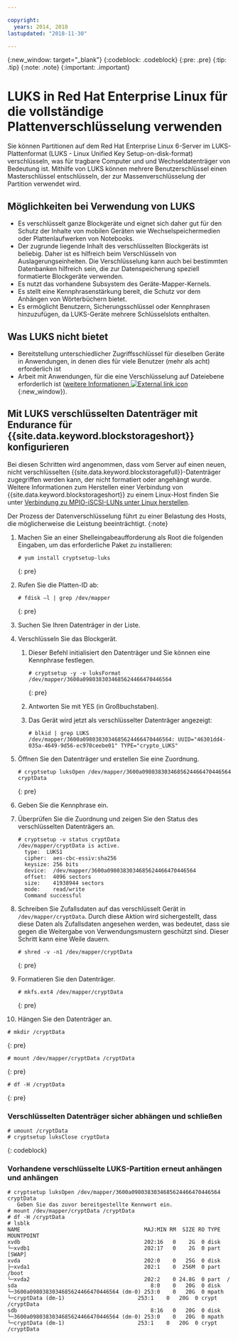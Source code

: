 ```yaml
---

copyright:
  years: 2014, 2018
lastupdated: "2018-11-30"

---
```

{:new_window: target="_blank"}
{:codeblock: .codeblock}
{:pre: .pre}
{:tip: .tip}
{:note: .note}
{:important: .important}

# LUKS in Red Hat Enterprise Linux für die vollständige Plattenverschlüsselung verwenden

Sie können Partitionen auf dem Red Hat Enterprise Linux 6-Server im LUKS-Plattenformat (LUKS - Linux Unified Key Setup-on-disk-format) verschlüsseln, was für tragbare Computer und und Wechseldatenträger von Bedeutung ist. Mithilfe von LUKS können mehrere Benutzerschlüssel einen Masterschlüssel entschlüsseln, der zur Massenverschlüsselung der Partition verwendet wird.

## Möglichkeiten bei Verwendung von LUKS

- Es verschlüsselt ganze Blockgeräte und eignet sich daher gut für den Schutz der Inhalte von mobilen Geräten wie Wechselspeichermedien oder Plattenlaufwerken von Notebooks.
- Der zugrunde liegende Inhalt des verschlüsselten Blockgeräts ist beliebig. Daher ist es hilfreich beim Verschlüsseln von Auslagerungseinheiten. Die Verschlüsselung kann auch bei bestimmten Datenbanken hilfreich sein, die zur Datenspeicherung speziell formatierte Blockgeräte verwenden.
- Es nutzt das vorhandene Subsystem des Geräte-Mapper-Kernels.
- Es stellt eine Kennphrasenstärkung bereit, die Schutz vor dem Anhängen von Wörterbüchern bietet.
- Es ermöglicht Benutzern, Sicherungsschlüssel oder Kennphrasen hinzuzufügen, da LUKS-Geräte mehrere Schlüsselslots enthalten.


## Was LUKS nicht bietet

- Bereitstellung unterschiedlicher Zugriffsschlüssel für dieselben Geräte in Anwendungen, in denen dies für viele Benutzer (mehr als acht) erforderlich ist
- Arbeit mit Anwendungen, für die eine Verschlüsselung auf Dateiebene erforderlich ist ([weitere Informationen ![External link icon](../../icons/launch-glyph.svg "External link icon")](https://access.redhat.com/documentation/en-US/Red_Hat_Enterprise_Linux/7/html/Security_Guide/sec-Encryption.html){:new_window}).

## Mit LUKS verschlüsselten Datenträger mit Endurance für {{site.data.keyword.blockstorageshort}} konfigurieren

Bei diesen Schritten wird angenommen, dass vom Server auf einen neuen, nicht verschlüsselten {{site.data.keyword.blockstoragefull}}-Datenträger zugegriffen werden kann, der nicht formatiert oder angehängt wurde. Weitere Informationen zum Herstellen einer Verbindung von {{site.data.keyword.blockstorageshort}} zu einem Linux-Host finden Sie unter [Verbindung zu MPIO-iSCSI-LUNs unter Linux herstellen](accessing_block_storage_linux.html).

Der Prozess der Datenverschlüsselung führt zu einer Belastung des Hosts, die möglicherweise die Leistung beeinträchtigt.
{:note}

1. Machen Sie an einer Shelleingabeaufforderung als Root die folgenden Eingaben, um das erforderliche Paket zu installieren:   <br/>
   ```
   # yum install cryptsetup-luks
   ```
   {: pre}
2. Rufen Sie die Platten-ID ab:<br/>
   ```
   # fdisk –l | grep /dev/mapper
   ```
   {: pre}
3. Suchen Sie Ihren Datenträger in der Liste.
4. Verschlüsseln Sie das Blockgerät.

   1. Dieser Befehl initialisiert den Datenträger und Sie können eine Kennphrase festlegen. <br/>

      ```
      # cryptsetup -y -v luksFormat /dev/mapper/3600a0980383034685624466470446564
      ```
      {: pre}

   2. Antworten Sie mit YES (in Großbuchstaben).

   3. Das Gerät wird jetzt als verschlüsselter Datenträger angezeigt:

      ```
      # blkid | grep LUKS
      /dev/mapper/3600a0980383034685624466470446564: UUID="46301dd4-035a-4649-9d56-ec970ceebe01" TYPE="crypto_LUKS"
      ```

5. Öffnen Sie den Datenträger und erstellen Sie eine Zuordnung.<br/>
   ```
   # cryptsetup luksOpen /dev/mapper/3600a0980383034685624466470446564 cryptData
   ```
   {: pre}
6. Geben Sie die Kennphrase ein.
7. Überprüfen Sie die Zuordnung und zeigen Sie den Status des verschlüsselten Datenträgers an.   <br/>
   ```
   # cryptsetup -v status cryptData
   /dev/mapper/cryptData is active.
     type:  LUKS1
     cipher:  aes-cbc-essiv:sha256
     keysize: 256 bits
     device:  /dev/mapper/3600a0980383034685624466470446564
     offset:  4096 sectors
     size:    41938944 sectors
     mode:    read/write
     Command successful
   ```
8. Schreiben Sie Zufallsdaten auf das verschlüsselt Gerät in `/dev/mapper/cryptData`. Durch diese Aktion wird sichergestellt, dass diese Daten als Zufallsdaten angesehen werden, was bedeutet, dass sie gegen die Weitergabe von Verwendungsmustern geschützt sind. Dieser Schritt kann eine Weile dauern.<br/>
    ```
    # shred -v -n1 /dev/mapper/cryptData
    ```
    {: pre}
9. Formatieren Sie den Datenträger.<br/>
   ```
   # mkfs.ext4 /dev/mapper/cryptData
   ```
   {: pre}
10. Hängen Sie den Datenträger an.<br/>
   ```
   # mkdir /cryptData
   ```
   {: pre}
   ```
   # mount /dev/mapper/cryptData /cryptData
   ```
   {: pre}
   ```
   # df -H /cryptData
   ```
   {: pre}

### Verschlüsselten Datenträger sicher abhängen und schließen
   ```
   # umount /cryptData
   # cryptsetup luksClose cryptData
   ```
   {: codeblock}

### Vorhandene verschlüsselte LUKS-Partition erneut anhängen und anhängen
   ```
   # cryptsetup luksOpen /dev/mapper/3600a0980383034685624466470446564 cryptData
      Geben Sie das zuvor bereitgestellte Kennwort ein.
   # mount /dev/mapper/cryptData /cryptData
   # df -H /cryptData
   # lsblk
   NAME                                       MAJ:MIN RM  SIZE RO TYPE  MOUNTPOINT
   xvdb                                       202:16   0    2G  0 disk
   └─xvdb1                                    202:17   0    2G  0 part  [SWAP]
   xvda                                       202:0    0   25G  0 disk
   ├─xvda1                                    202:1    0  256M  0 part  /boot
   └─xvda2                                    202:2    0 24.8G  0 part  /
   sda                                          8:0    0   20G  0 disk
   └─3600a0980383034685624466470446564 (dm-0) 253:0    0   20G  0 mpath
   └─cryptData (dm-1)                       253:1    0   20G  0 crypt /cryptData
   sdb                                          8:16   0   20G  0 disk
   └─3600a0980383034685624466470446564 (dm-0) 253:0    0   20G  0 mpath
   └─cryptData (dm-1)                       253:1    0   20G  0 crypt /cryptData
   ```
